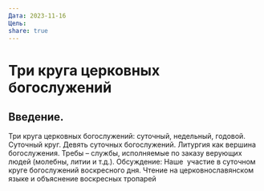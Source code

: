 ```yaml
---
Дата: 2023-11-16
Цель: 
share: true
---
```

# Три круга церковных богослужений
## Введение.


Три круга церковных богослужений: суточный, недельный, годовой. Суточный круг. Девять суточных богослужений. Литургия как вершина богослужения. Требы – службы, исполняемые по заказу верующих людей (молебны, литии и т.д.). Обсуждение: Наше  участие в суточном круге богослужений воскресного дня. Чтение на церковнославянском языке и объяснение воскресных тропарей